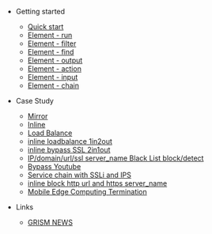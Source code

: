 <!-- docs/_sidebar.md -->
- Getting started

  - [Quick start](/)
  - [Element - run](run.md)
  - [Element - filter](filter.md)
  - [Element - find](find.md)
  - [Element - output](output.md)
  - [Element - action](action.md)
  - [Element - input](input.md)
  - [Element - chain](chain.md)
  
- Case Study
  - [Mirror](Mirror.md)
  - [Inline](Inline.md)
  - [Load Balance](LoadBalance.md)
  - [inline loadbalance 1in2out](inlineLB_1in2out.md)
  - [inline bypass SSL 2in1out](inline_2in1out_bypass_ssl.md)
  - [IP/domain/url/ssl server_name Black List block/detect](blackList.md)
  - [Bypass Youtube](bypassYoutube.md)
  - [Service chain with SSLi and IPS](service_chain_ssli_ips.md)
  - [inline block http url and https server_name](inlineblockhttphttps.md)
  - [Mobile Edge Computing Termination](MECTerminate.md.md)
  
- Links
  - [GRISM NEWS](https://packetx.github.io/gnews/)
